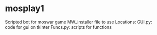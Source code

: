 # mosplay1
Scripted bot for moswar game 
MW_installer file to use
Locations: 
GUI.py: code for gui on tkinter
Funcs.py: scripts for functions 
